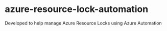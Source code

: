 # azure-resource-lock-automation
Developed to help manage Azure Resource Locks using Azure Automation
